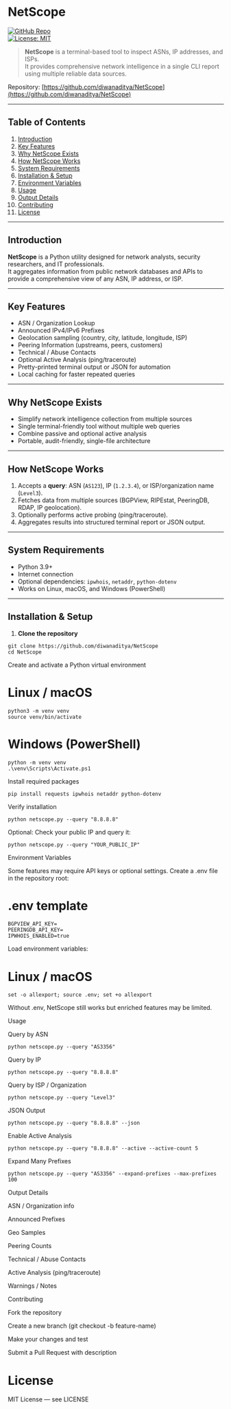 # NetScope

[![GitHub Repo](https://img.shields.io/badge/github-diwanaditya/NetScope-blue)](https://github.com/diwanaditya/NetScope)  
[![License: MIT](https://img.shields.io/badge/license-MIT-green.svg)](./LICENSE)  

> **NetScope** is a terminal-based tool to inspect ASNs, IP addresses, and ISPs.  
> It provides comprehensive network intelligence in a single CLI report using multiple reliable data sources.

Repository: [https://github.com/diwanaditya/NetScope](https://github.com/diwanaditya/NetScope)

---

## Table of Contents

1. [Introduction](#introduction)  
2. [Key Features](#key-features)  
3. [Why NetScope Exists](#why-netscope-exists)  
4. [How NetScope Works](#how-netscope-works)  
5. [System Requirements](#system-requirements)  
6. [Installation & Setup](#installation--setup)  
7. [Environment Variables](#environment-variables)  
8. [Usage](#usage)  
9. [Output Details](#output-details)  
10. [Contributing](#contributing)  
11. [License](#license)  

---

## Introduction

**NetScope** is a Python utility designed for network analysts, security researchers, and IT professionals.  
It aggregates information from public network databases and APIs to provide a comprehensive view of any ASN, IP address, or ISP.  

---

## Key Features

- ASN / Organization Lookup  
- Announced IPv4/IPv6 Prefixes  
- Geolocation sampling (country, city, latitude, longitude, ISP)  
- Peering Information (upstreams, peers, customers)  
- Technical / Abuse Contacts  
- Optional Active Analysis (ping/traceroute)  
- Pretty-printed terminal output or JSON for automation  
- Local caching for faster repeated queries  

---

## Why NetScope Exists

- Simplify network intelligence collection from multiple sources  
- Single terminal-friendly tool without multiple web queries  
- Combine passive and optional active analysis  
- Portable, audit-friendly, single-file architecture  

---

## How NetScope Works

1. Accepts a **query**: ASN (`AS123`), IP (`1.2.3.4`), or ISP/organization name (`Level3`).  
2. Fetches data from multiple sources (BGPView, RIPEstat, PeeringDB, RDAP, IP geolocation).  
3. Optionally performs active probing (ping/traceroute).  
4. Aggregates results into structured terminal report or JSON output.  

---

## System Requirements

- Python 3.9+  
- Internet connection  
- Optional dependencies: `ipwhois`, `netaddr`, `python-dotenv`  
- Works on Linux, macOS, and Windows (PowerShell)  

---

## Installation & Setup

1. **Clone the repository**
```
git clone https://github.com/diwanaditya/NetScope
cd NetScope
```
Create and activate a Python virtual environment

# Linux / macOS
```
python3 -m venv venv
source venv/bin/activate
```
# Windows (PowerShell)
```
python -m venv venv
.\venv\Scripts\Activate.ps1
```

Install required packages

``` pip install requests ipwhois netaddr python-dotenv ```


Verify installation

``` python netscope.py --query "8.8.8.8" ```


Optional: Check your public IP and query it:

```curl ifconfig.me
python netscope.py --query "YOUR_PUBLIC_IP"
```
Environment Variables

Some features may require API keys or optional settings. Create a .env file in the repository root:

# .env template
```
BGPVIEW_API_KEY=
PEERINGDB_API_KEY=
IPWHOIS_ENABLED=true
```

Load environment variables:

# Linux / macOS
```
set -o allexport; source .env; set +o allexport
```

Without .env, NetScope still works but enriched features may be limited.

Usage

Query by ASN
```
python netscope.py --query "AS3356"
```

Query by IP
```
python netscope.py --query "8.8.8.8"
```

Query by ISP / Organization
```
python netscope.py --query "Level3"
```

JSON Output
```
python netscope.py --query "8.8.8.8" --json
```

Enable Active Analysis
```
python netscope.py --query "8.8.8.8" --active --active-count 5
```

Expand Many Prefixes
```
python netscope.py --query "AS3356" --expand-prefixes --max-prefixes 100
```
Output Details

ASN / Organization info

Announced Prefixes

Geo Samples

Peering Counts

Technical / Abuse Contacts

Active Analysis (ping/traceroute)

Warnings / Notes

Contributing

Fork the repository

Create a new branch (git checkout -b feature-name)

Make your changes and test

Submit a Pull Request with description

# License

MIT License — see LICENSE
